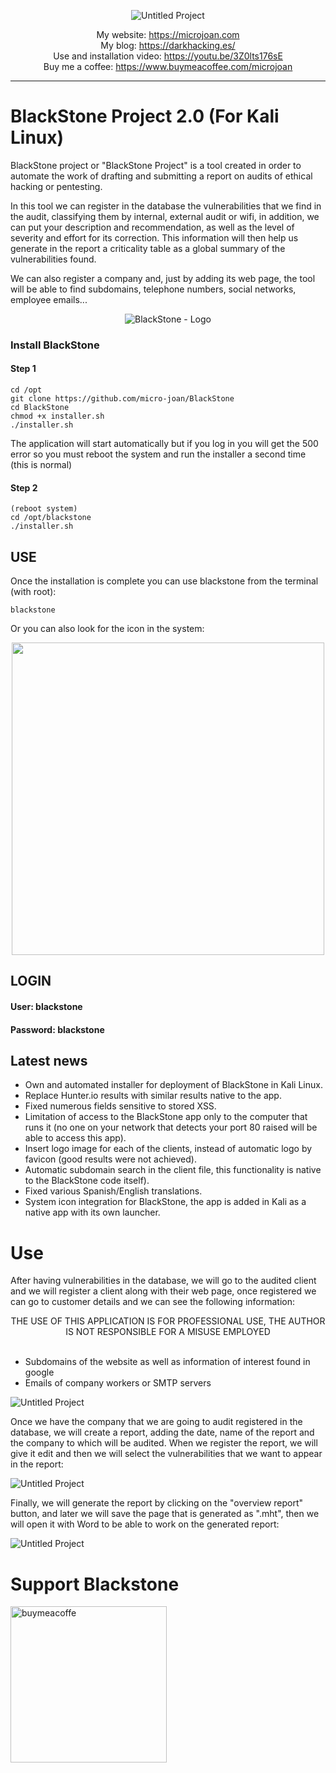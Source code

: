 
<div align="center"> 

![Untitled Project](https://user-images.githubusercontent.com/55983491/182498046-639e515c-8de0-4804-959b-b53145e79109.gif)

My website: https://microjoan.com <br>
My blog: https://darkhacking.es/ <br>
Use and installation video: https://youtu.be/3Z0lts176sE <br>
Buy me a coffee: https://www.buymeacoffee.com/microjoan

</div>
<hr>

# BlackStone Project 2.0 (For Kali Linux)

BlackStone project or "BlackStone Project" is a tool created in order to automate the work of drafting and submitting a report on audits of
ethical hacking or pentesting.

In this tool we can register in the database the vulnerabilities that we find in the audit, classifying them by internal, external audit
or wifi, in addition, we can put your description and recommendation, as well as the level of severity and effort for its correction. This information will then help us generate
in the report a criticality table as a global summary of the vulnerabilities found.

We can also register a company and, just by adding its web page, the tool will be able to find subdomains, telephone numbers, social networks,
employee emails...

<div align="center"> 


![BlackStone - Logo](https://user-images.githubusercontent.com/55983491/182504746-26c636f4-fe4f-410d-9898-e51f4ae35e6d.png)


</div>

### Install BlackStone

#### Step 1

```
cd /opt
git clone https://github.com/micro-joan/BlackStone
cd BlackStone
chmod +x installer.sh
./installer.sh
```
The application will start automatically but if you log in you will get the 500 error so you must reboot the system and run the installer a second time (this is normal)

#### Step 2

```
(reboot system)
cd /opt/blackstone
./installer.sh
```

## USE

Once the installation is complete you can use blackstone from the terminal (with root):
```
blackstone
```

Or you can also look for the icon in the system:

<div align="center" width="200" height="150"> 
  
  <!--![launcher](https://github.com/micro-joan/BlackStone/assets/55983491/87611bbf-f87d-4c41-8bc1-1c1f3a28080a)-->
  
  <img src="https://github.com/micro-joan/BlackStone/assets/55983491/87611bbf-f87d-4c41-8bc1-1c1f3a28080a" width="500">
  
</div>

## LOGIN
<h4>User: blackstone</h4>
<h4>Password: blackstone</h4>

## Latest news

<ul>
  <li>Own and automated installer for deployment of BlackStone in Kali Linux.</li>
  <li>Replace Hunter.io results with similar results native to the app.</li>
  <li>Fixed numerous fields sensitive to stored XSS.</li>
  <li>Limitation of access to the BlackStone app only to the computer that runs it (no one on your network that detects your port 80 raised will be able to access this app).</li>
  <li>Insert logo image for each of the clients, instead of automatic logo by favicon (good results were not achieved).</li>
  <li>Automatic subdomain search in the client file, this functionality is native to the BlackStone code itself).</li>
  <li>Fixed various Spanish/English translations.</li>
  <li>System icon integration for BlackStone, the app is added in Kali as a native app with its own launcher.</li>
</ul>

# Use

After having vulnerabilities in the database, we will go to the audited client and we will register a client along with their web page, once registered we can go
to customer details and we can see the following information:


<div align="center">
  THE USE OF THIS APPLICATION IS FOR PROFESSIONAL USE, THE AUTHOR IS NOT RESPONSIBLE FOR A MISUSE EMPLOYED
</div>
<br>
<ul>
<li>Subdomains of the website as well as information of interest found in google</li>
<li>Emails of company workers or SMTP servers</li>
</ul>

![Untitled Project](https://user-images.githubusercontent.com/55983491/182502564-02929088-2584-4cd9-9d1a-52ce6cb69f17.gif)

Once we have the company that we are going to audit registered in the database, we will create a report, adding the date, name of the report and the company to which
will be audited. When we register the report, we will give it edit and then we will select the vulnerabilities that we want to appear
in the report:

![Untitled Project](https://user-images.githubusercontent.com/55983491/182503343-c1990024-83f2-4c4b-b524-08719d775cac.gif)

Finally, we will generate the report by clicking on the "overview report" button, and later we will save the page that is generated as ".mht", then we will open it with Word to be able to work on the generated report:

![Untitled Project](https://user-images.githubusercontent.com/55983491/182504065-2a55fac4-b961-4cd8-8d38-1f02c98123fb.gif)

<h1>Support Blackstone</h1>
<p dir="auto"><a href="https://www.buymeacoffee.com/microjoan" rel="nofollow"><img width="250" alt="buymeacoffe" src="https://camo.githubusercontent.com/30c3222ed37f33ca6deeaa84826cb60918cf70adf20c1881e514a663f616411c/68747470733a2f2f63646e2e6275796d6561636f666665652e636f6d2f627574746f6e732f76322f64656661756c742d626c75652e706e67" data-canonical-src="https://cdn.buymeacoffee.com/buttons/v2/default-blue.png" style="max-width: 100%;"></a></p>


